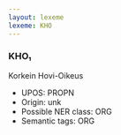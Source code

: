 ```yaml
---
layout: lexeme
lexeme: KHO
---
```


###  KHO₁

Korkein Hovi-Oikeus
* UPOS:  PROPN
* Origin:  unk
* Possible NER class:  ORG
* Semantic tags:  ORG

